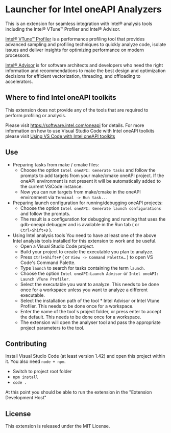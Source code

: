 # Launcher for Intel oneAPI Analyzers

This is an extension for seamless integration with Intel® analysis tools including the Intel® VTune™ Profiler and Intel® Advisor.


[Intel® VTune™ Profiler](https://software.intel.com/oneapi/vtune-profiler) is a performance profiling tool that provides advanced
sampling and profiling techniques to quickly analyze code, isolate issues and deliver insights for optimizing performance on modern
processors. 


[Intel® Advisor](https://software.intel.com/oneapi/advisor) is for software architects and developers who need the right
information and recommendations to make the best design and optimization decisions for efficient vectorization, threading, and
offloading to accelerators.

## Where to find Intel oneAPI toolkits

This extension does not provide any of the tools that are required to perform profiling or analysis.

Please visit https://software.intel.com/oneapi for details. For more information on how to use Visual Studio Code with Intel oneAPI toolkits please visit [Using VS Code with Intel oneAPI toolkits](https://software.intel.com/content/www/us/en/develop/documentation/using-vs-code-with-intel-oneapi/top.html)



## Use
- Preparing tasks from make / cmake files:
    * Choose the option `Intel oneAPI: Generate tasks` and follow the prompts to add targets from your make/cmake oneAPI project. If the oneAPI environment is not present it will be automatically added to the current VSCode instance.
    * Now you can run targets from make/cmake in the oneAPI environment via `Terminal -> Run task...`
- Preparing launch configuration for running/debugging oneAPI projects:
    * Choose the option `Intel oneAPI: Generate launch configurations` and follow the prompts.
    * The result is a configuration for debugging and running that uses the gdb-oneapi debugger and is available in the Run tab ( or `Ctrl+Shift+D` ).
- Using Intel analysis tools
    You need to have at least one of the above Intel analysis tools installed for this extension to work and be useful. 
    * Open a Visual Studio Code project.
    * Build your project to create the executable you plan to analyze.
    * Press `Ctrl+Shift+P` ( or `View -> Command Palette…` ) to open VS Code's Command Palette.
    * Type `launch` to search for tasks containing the term `launch`.
    * Choose the option `Intel oneAPI:Launch Advisor` or `Intel oneAPI: Launch VTune Profiler`.
    * Select the executable you want to analyze. This needs to be done once for a workspace unless you want to analyze a different executable.
    * Select the installation path of the tool * Intel Advisor or Intel Vtune Profiler. This needs to be done once for a workspace.
    * Enter the name of the tool`s project folder, or press enter to accept the default. This needs to be done once for a workspace.
    * The extension will open the analyser tool and pass the appropriate project parameters to the tool.

## Contributing 
Install Visual Studio Code (at least version 1.42) and open this project within it. You also need `node + npm`.
- Switch to project root folder
- `npm install`
- `code .`

At this point you should be able to run the extension in the "Extension Development Host"

## License
This extension is released under the MIT License.
